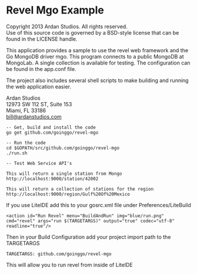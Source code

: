 # Revel Mgo Example

Copyright 2013 Ardan Studios. All rights reserved.  
Use of this source code is governed by a BSD-style license that can be found in the LICENSE handle.

This application provides a sample to use the revel web framework and the Go MongoDB driver mgo. This program connects to a public MongoDB at MongoLab. A single collection is available for testing. The configuration can be found in the app.conf file.

The project also includes several shell scripts to make building and running the web application easier.

Ardan Studios  
12973 SW 112 ST, Suite 153  
Miami, FL 33186  
bill@ardanstudios.com

	-- Get, build and install the code
	go get github.com/goinggo/revel-mgo
	
	-- Run the code
	cd $GOPATH/src/github.com/goinggo/revel-mgo
	./run.sh
	
	-- Test Web Service API's
	
	This will return a single station from Mongo
	http://localhost:9000/station/42002
	
	This will return a collection of stations for the region
	http://localhost:9000/region/Gulf%20Of%20Mexico
	
If you use LiteIDE add this to your gosrc.xml file under Preferences/LiteBuild

	<action id="Run Revel" menu="BuildAndRun" img="blue/run.png" cmd="revel" args="run $(TARGETARGS)" output="true" codec="utf-8" readline="true"/>

Then in your Build Configuration add your project import path to the TARGETARGS

	TARGETARGS: github.com/goinggo/revel-mgo
	
This will allow you to run revel from inside of LiteIDE
